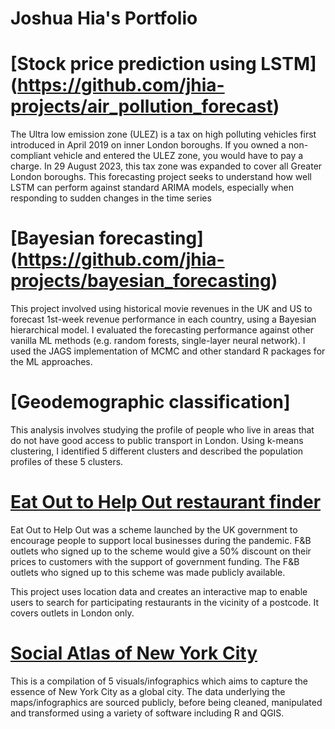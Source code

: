 # Joshua Hia's Portfolio

# [Stock price prediction using LSTM] (https://github.com/jhia-projects/air_pollution_forecast)
The Ultra low emission zone (ULEZ) is a tax on high polluting vehicles first introduced in April 2019 on inner London boroughs. If you owned a non-compliant vehicle and entered the ULEZ zone, you would have to pay a charge. In 29 August 2023, this tax zone was expanded to cover all Greater London boroughs. This forecasting project seeks to understand how well LSTM can perform against standard ARIMA models, especially when responding to sudden changes in the time series

# [Bayesian forecasting] (https://github.com/jhia-projects/bayesian_forecasting)
This project involved using historical movie revenues in the UK and US to forecast 1st-week revenue performance in each country, using a Bayesian hierarchical model. I evaluated the forecasting performance against other vanilla ML methods (e.g. random forests, single-layer neural network). I used the JAGS implementation of MCMC and other standard R packages for the ML approaches.

# [Geodemographic classification]
This analysis involves studying the profile of people who live in areas that do not have good access to public transport in London. Using k-means clustering, I identified 5 different clusters and described the population profiles of these 5 clusters. 

# [Eat Out to Help Out restaurant finder](https://github.com/jhia-projects/EOTHO)
Eat Out to Help Out was a scheme launched by the UK government to encourage people to support local businesses during the pandemic. F&B outlets who signed up to the scheme would give a 50% discount on their prices to customers with the support of government funding. The F&B outlets who signed up to this scheme was made publicly available.

This project uses location data and creates an interactive map to enable users to search for participating restaurants in the vicinity of a postcode. It covers outlets in London only.

# [Social Atlas of New York City](https://github.com/jhia-projects/NY-SocialAtlas)
This is a compilation of 5 visuals/infographics which aims to capture the essence of New York City as a global city. The data underlying the maps/infographics are sourced publicly, before being cleaned, manipulated and transformed using a variety of software including R and QGIS.
